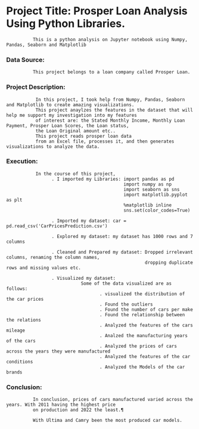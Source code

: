 # Project Title: Prosper Loan Analysis Using Python Libraries.
              This is a python analysis on Jupyter notebook using Numpy, Pandas, Seaborn and Matplotlib


### Data Source:
              This project belongs to a loan company called Prosper Loan.


### Project Description: 
               In this project, I took help from Numpy, Pandas, Seaborn and Matplotlib to create amazing visualizations.
               This project anaylzes the features in the dataset that will help me support my investigation into my features 
               of interest are: the Stated Monthly Income, Monthly Loan Payment, Prosper Loan Scores, the Loan status, 
               the Loan Original amount etc.. 
               This project reads prosper loan data
               from an Excel file, processes it, and then generates visualizations to analyze the data.
                     
### Execution: 
               In the course of this project, 
                     . I imported my Libraries: import pandas as pd
                                                import numpy as np
                                                import seaborn as sns
                                                import matplotlib.pyplot as plt
                                                %matplotlib inline
                                                sns.set(color_codes=True)
                    
                     . Imported my dataset: car = pd.read_csv('CarPricesPrediction.csv') 
                    
                     . Explored my dataset: my dataset has 1000 rows and 7 columns
                    
                     . Cleaned and Prepared my dataset: Dropped irrelevant columns, renaming the column names,
                                                        dropping duplicate rows and missing values etc.
                    
                     . Visualized my dataset: 
                                Some of the data visualized are as follows:
                                       . visualized the distribution of the car prices
                                       . Found the outliers
                                       . Found the number of cars per make
                                       . Found the relationship between the relations
                                       . Analyzed the features of the cars mileage
                                       . Analzed the manufacturing years of the cars
                                       . Analyzed the prices of cars across the years they were manufactured
                                       . Analyzed the features of the car conditions
                                       . Analyzed the Models of the car brands

### Conclusion: 
              In conclusion, prices of cars manufactured varied across the years. With 2011 having the highest price 
              on production and 2022 the least.¶
              
              With Ultima and Camry been the most produced car models.
